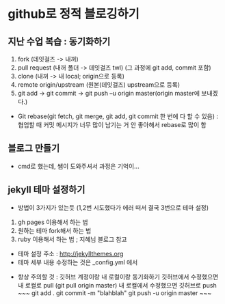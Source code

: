 # github로 정적 블로깅하기
## 지난 수업 복습 : 동기화하기
1) fork (데잇걸즈 -> 내꺼)
2) pull request (내꺼 폴더 -> 데잇걸즈 twl) (그 과정에 git add, commit 포함)
3) clone (내꺼 -> 내 local; origin으로 등록)
4) remote origin/upstream (원본(데잇걸즈) upstream으로 등록)
5) git add -> git commit -> git push –u origin master(origin master에 보내겠다.)
* Git rebase(git fetch, git merge, git add, git commit 한 번에 다 할 수 있음) : 협업할 때 커밋 메시지가 너무 많이 남기는 거 안 좋아해서 rebase로 많이 함

## 블로그 만들기
- cmd로 했는데, 쌤이 도와주셔서 과정은 기억이...

## jekyll 테마 설정하기
- 방법이 3가지가 있는듯 (1,2번 시도했다가 에러 떠서 결국 3번으로 테마 설정)
1. gh pages 이용해서 하는 법
2. 원하는 테마 fork해서 하는 법
3. ruby 이용해서 하는 법 ; 지혜님 블로그 참고

- 테마 설정 주소 : http://jekyllthemes.org
- 테마 세부 내용 수정하는 것은 _config.yml 에서

* 항상 주의할 것 : 깃허브 계정이랑 내 로컬이랑 동기화하기
				깃허브에서 수정했으면 내 로컬로 pull (git pull origin master)
				내 로컬에서 수정했으면 깃허브로 push
					~~~
					git add .
					git commit -m "blahblah"
					git push -u origin master
					~~~


